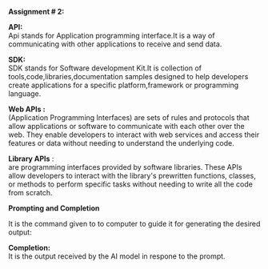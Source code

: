 **Assignment \# 2:**

**API:**  
Api stands for Application programming interface.It is a way of communicating with other applications to receive and send data.

**SDK:**  
SDK stands for Software development Kit.It is collection of tools,code,libraries,documentation samples designed to help developers create  applications for a specific platform,framework or programming language.

**Web APIs :**   
(Application Programming Interfaces) are sets of rules and protocols that allow applications or software to communicate with each other over the web. They enable developers to interact with web services and access their features or data without needing to understand the underlying code.

**Library APIs** :  
are programming interfaces provided by software libraries. These APIs allow developers to interact with the library's prewritten functions, classes, or methods to perform specific tasks without needing to write all the code from scratch.

**Prompting and Completion**

It is the command given to to computer to guide it for generating the desired output:

**Completion:**  
It is the output received by the AI model in respone to the prompt.
